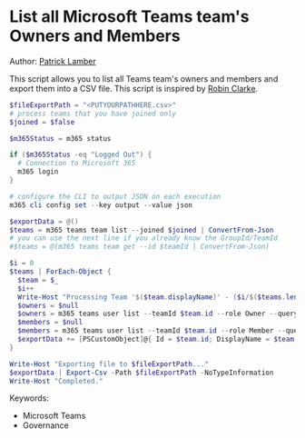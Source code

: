 # List all Microsoft Teams team's Owners and Members

Author: [Patrick Lamber](https://www.nubo.eu/List-All-Microsoft-Teams-Owners-And-Members/)

This script allows you to list all Teams team's owners and members and export them into a CSV file. This script is inspired by [Robin Clarke](https://dailysysadmin.com/KB/Article/3607/microsoft-teams-powershell-commands-to-list-all-members-and-owners/).

```powershell tab="PowerShell Core"
$fileExportPath = "<PUTYOURPATHHERE.csv>"
# process teams that you have joined only
$joined = $false

$m365Status = m365 status

if ($m365Status -eq "Logged Out") {
  # Connection to Microsoft 365
  m365 login
}

# configure the CLI to output JSON on each execution
m365 cli config set --key output --value json

$exportData = @()
$teams = m365 teams team list --joined $joined | ConvertFrom-Json
# you can use the next line if you already know the GroupId/TeamId
#$teams = @(m365 teams team get --id $teamId | ConvertFrom-Json)

$i = 0
$teams | ForEach-Object {
  $team = $_
  $i++
  Write-Host "Processing Team '$($team.displayName)' - ($i/$($teams.length))"
  $owners = $null
  $owners = m365 teams user list --teamId $team.id --role Owner --query "[].userPrincipalName" | ConvertFrom-Json
  $members = $null
  $members = m365 teams user list --teamId $team.id --role Member --query "[].userPrincipalName" | ConvertFrom-Json
  $exportData += [PSCustomObject]@{ Id = $team.id; DisplayName = $team.displayName; Owners = $owners -join ', '; Members = $members -join ', '}
}

Write-Host "Exporting file to $fileExportPath..."
$exportData | Export-Csv -Path $fileExportPath -NoTypeInformation
Write-Host "Completed."
```

Keywords:

- Microsoft Teams
- Governance
